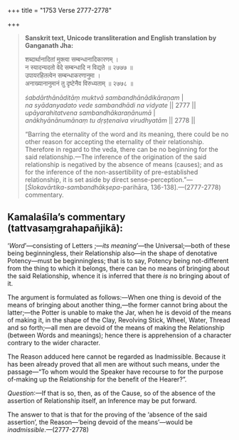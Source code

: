 +++
title = "1753 Verse 2777-2778"

+++
> **Sanskrit text, Unicode transliteration and English translation by Ganganath Jha:** 
>
> शब्दार्थानादितां मुक्त्वा सम्बन्धानादिकारणम् ।  
> न स्यादन्यदतो वेदे सम्बन्धादि न विद्यते ॥ २७७७ ॥  
> उपायरहितत्वेन सम्बन्धाकरणानुमा ।  
> अनाख्यानानुमानं तु दृष्टेनैव विरुध्यताम् ॥ २७७८ ॥ 
>
> *śabdārthānāditāṃ muktvā sambandhānādikāraṇam* \|  
> *na syādanyadato vede sambandhādi na vidyate* \|\| 2777 \|\|  
> *upāyarahitatvena sambandhākaraṇānumā* \|  
> *anākhyānānumānaṃ tu dṛṣṭenaiva virudhyatām* \|\| 2778 \|\| 
>
> “Barring the eternality of the word and its meaning, there could be no other reason for accepting the eternality of their relationship. Therefore in regard to the veda, there can be no beginning for the said relationship.—The inference of the origination of the said relationship is negatived by the absence of means (causes); and as for the inference of the non-assertibility of pre-established relationship, it is set aside by direct sense-perception.”—[*Ślokavārtika-sambandhākṣepa*-parihāra, 136-138].—(2777-2778) commentary.



## Kamalaśīla’s commentary (tattvasaṃgrahapañjikā):

‘*Word*’—consisting of Letters ;—*its meaning*’—the Universal;—both of these being beginningless, their Relationship also—in the shape of denotative Potency—must be beginningless; that is to say, Potency being not-different from the thing to which it belongs, there can be no means of bringing about the said Relationship, whence it is inferred that there *is* no bringing about of it.

The argument is formulated as follows:—When one thing is devoid of the means of bringing about another thing,—the former cannot bring about the latter;—the Potter is unable to make the Jar, when he is devoid of the means of making it, in the shape of the Clay, Revolving Stick, Wheel, Water, Thread and so forth;—all men are devoid of the means of making the Relationship (between Words and meanings); hence there is apprehension of a character contrary to the wider character.

The Reason adduced here cannot be regarded as Inadmissible. Because it has been already proved that all men are without such means, under the passage—“To whom would the Speaker have recourse to for the purpose of-making up the Relationship for the benefit of the Hearer?”.

*Question*:—If that is so, then, as of the Cause, so of the absence of the assertion of Relationship itself, an Inference may be put forward.

The answer to that is that for the proving of the ‘absence of the said assertion’, the Reason—‘being devoid of the means’—would be *inadmissible*.—(2777-2778)


